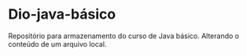 # Dio-java-básico
Repositório para armazenamento do curso de Java básico. 
Alterando o conteúdo de um arquivo local.
